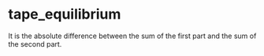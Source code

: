 # tape_equilibrium
It is the absolute difference between the sum of the first part and the sum of the second part.
